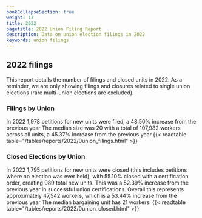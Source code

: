 ```yaml
---
bookCollapseSection: true
weight: 13
title: 2022
pagetitle: 2022 Union Filing Report
description: Data on union election filings in 2022
keywords: union filings
---
```


## 2022 filings

This report details the number of filings and closed units in 2022. As a reminder, we are only showing filings and closures related to single union elections (rare multi-union elections are excluded).

### Filings by Union
In 2022 1,978 petitions for new units were filed, a 48.50% increase from the previous year The median size was 20 with a total of 107,982 workers across all units, a 45.37% increase from the previous year
{{< readtable table="/tables/reports/2022/0union_filings.html" >}}

### Closed Elections by Union
In 2022 1,795 petitions for new units were closed (this includes petitions where no election was ever held), with 55.10% closed with a certification order, creating 989 total new units. This was a 52.39% increase from the previous year in successful union certifications. Overall this represents approximately 47,542 workers, which is a 53.44% increase from the previous year The median bargaining unit has 21 workers.
{{< readtable table="/tables/reports/2022/0union_closed.html" >}}
